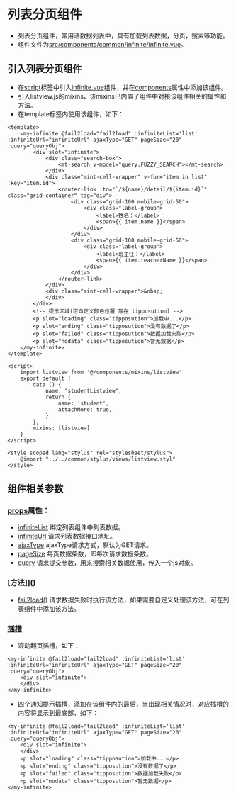 # 列表分页组件
* 列表分页组件，常用语数据列表中，具有加载列表数据，分页，搜索等功能。
* 组件文件为[src/components/common/infinite/infinite.vue]()。

## 引入列表分页组件
* 在[script]()标签中引入[infinite.vue]()组件，并在[components]()属性中添加该组件。
* 引入listview.js的mixins，该mixins已内置了组件中对接该组件相关的属性和方法。
* 在template标签内使用该组件，如下：

```
<template>
    <my-infinite @fail2load="fail2load" :infiniteList='list' :infiniteUrl="infiniteUrl" ajaxType="GET" pageSize="20" :query="queryObj">
        <div slot="infinite">
            <div class="search-box">
                <mt-search v-model="query.FUZZY_SEARCH"></mt-search>
            </div>
            <div class="mint-cell-wrapper" v-for="item in list" :key="item.id">
                <router-link :to="`/${name}/detail/${item.id}`" class="grid-container" tag="div">
                    <div class="grid-100 mobile-grid-50">
                        <div class="label-group">
                            <label>姓名：</label>
                            <span>{{ item.name }}</span>
                        </div>
                    </div>
                    <div class="grid-100 mobile-grid-50">
                        <div class="label-group">
                            <label>班主任：</label>
                            <span>{{ item.teacherName }}</span>
                        </div>
                    </div>
                </router-link>
            </div>
            <div class="mint-cell-wrapper">&nbsp;
            </div>
        </div>
        <!-- 提示区域(可自定义颜色位置 写在 tipposution) -->
        <p slot="loading" class="tipposution">加载中...</p>
        <p slot="ending" class="tipposution">没有数据了</p>
        <p slot="failed" class="tipposution">数据加载失败</p>
        <p slot="nodata" class="tipposution">暂无数据</p>
    </my-infinite>
</template>

<script>
    import listview from '@/components/mixins/listview'
    export default {
        data () {
            name: "studentListview",
            return {
                name: 'student',
                attachMore: true,
            }
        },
        mixins: [listview]
    }
</script>

<style scoped lang="stylus" rel="stylesheet/stylus">
    @import "../../common/stylus/views/listview.styl"
</style>
```

## 组件相关参数

### [props]()属性：

* [infiniteList]() 绑定列表组件中列表数据。
* [infiniteUrl]() 请求列表数据接口地址。
* [ajaxType]() ajaxType请求方式，默认为GET请求。
* [pageSize]() 每页数据条数，即每次请求数据条数。
* [query]() 请求提交参数，用来搜索相关数据使用，传入一个js对象。

### [方法]]()

* [fail2load()]() 请求数据失败时执行该方法，如果需要自定义处理该方法，可在列表组件中添加该方法。

### [插槽]() 

* 滚动翻页插槽，如下：

```
<my-infinite @fail2load="fail2load" :infiniteList='list' :infiniteUrl="infiniteUrl" ajaxType="GET" pageSize="20" :query="queryObj">
    <div slot="infinite">
    </div>
</my-infinite>
```
* 四个通知提示插槽，添加在该组件内的最后，当出现相关情况时，对应插槽的内容将显示到最底部，如下：

```
<my-infinite @fail2load="fail2load" :infiniteList='list' :infiniteUrl="infiniteUrl" ajaxType="GET" pageSize="20" :query="queryObj">
    <div slot="infinite">
    </div>
    <p slot="loading" class="tipposution">加载中...</p>
    <p slot="ending" class="tipposution">没有数据了</p>
    <p slot="failed" class="tipposution">数据加载失败</p>
    <p slot="nodata" class="tipposution">暂无数据</p>
</my-infinite>
```